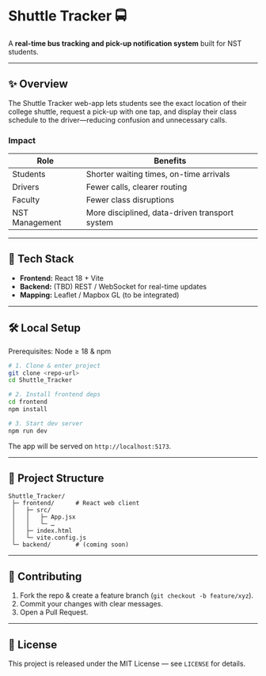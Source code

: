 # Shuttle Tracker 🚍

A **real-time bus tracking and pick-up notification system** built for NST students.

---

## ✨ Overview
The Shuttle Tracker web-app lets students see the exact location of their college shuttle, request a pick-up with one tap, and display their class schedule to the driver—reducing confusion and unnecessary calls.

### Impact
| Role | Benefits |
|------|----------|
| Students | Shorter waiting times, on-time arrivals |
| Drivers | Fewer calls, clearer routing |
| Faculty | Fewer class disruptions |
| NST Management | More disciplined, data-driven transport system |

---

## 🚀 Tech Stack
- **Frontend:** React 18 + Vite
- **Backend:** (TBD) REST / WebSocket for real-time updates
- **Mapping:** Leaflet / Mapbox GL (to be integrated)

---

## 🛠️ Local Setup
Prerequisites: Node ≥ 18 & npm

```bash
# 1. Clone & enter project
git clone <repo-url>
cd Shuttle_Tracker

# 2. Install frontend deps
cd frontend
npm install

# 3. Start dev server
npm run dev
```
The app will be served on `http://localhost:5173`.

---

## 📂 Project Structure
```
Shuttle_Tracker/
 ├─ frontend/      # React web client
 │   ├─ src/
 │   │   ├─ App.jsx
 │   │   └─ …
 │   ├─ index.html
 │   └─ vite.config.js
 └─ backend/       # (coming soon)
```

---

## 🤝 Contributing
1. Fork the repo & create a feature branch (`git checkout -b feature/xyz`).
2. Commit your changes with clear messages.
3. Open a Pull Request.

---

## 📄 License
This project is released under the MIT License — see `LICENSE` for details.